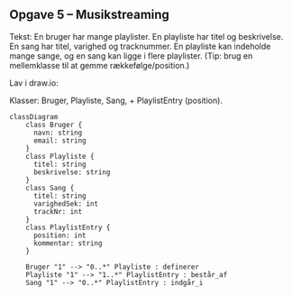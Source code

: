 ## Opgave 5 – Musikstreaming

Tekst: En bruger har mange playlister. En playliste har titel og beskrivelse. En sang har titel, varighed og tracknummer. En playliste kan indeholde mange sange, og en sang kan ligge i flere playlister. (Tip: brug en mellemklasse til at gemme rækkefølge/position.)

Lav i draw.io:

Klasser: Bruger, Playliste, Sang, + PlaylistEntry (position).

```mermaid
classDiagram
    class Bruger {
      navn: string
      email: string
    }
    class Playliste {
      titel: string
      beskrivelse: string
    }
    class Sang {
      titel: string
      varighedSek: int
      trackNr: int
    }
    class PlaylistEntry {
      position: int
      kommentar: string
    }

    Bruger "1" --> "0..*" Playliste : definerer
    Playliste "1" --> "1..*" PlaylistEntry : består_af
    Sang "1" --> "0..*" PlaylistEntry : indgår_i

